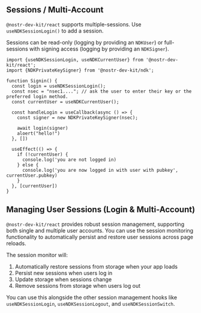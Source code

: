 ## Sessions / Multi-Account

`@nostr-dev-kit/react` supports multiple-sessions. Use `useNDKSessionLogin()` to add a session.

Sessions can be read-only (logging by providing an `NDKUser`) or full-sessions with signing access (logging by providing
an `NDKSigner`).

```tsx
import {useNDKSessionLogin, useNDKCurrentUser} from '@nostr-dev-kit/react';
import {NDKPrivateKeySigner} from '@nostr-dev-kit/ndk';

function Signin() {
  const login = useNDKSessionLogin();
  const nsec = "nsec1...."; // ask the user to enter their key or the preferred login method.
  const currentUser = useNDKCurrentUser();

  const handleLogin = useCallback(async () => {
    const signer = new NDKPrivateKeySigner(nsec);
    
    await login(signer)
    aloert("hello!")
  }, [])

  useEffect(() => {
    if (!currentUser) {
      console.log('you are not logged in)
    } else {
      console.log('you are now logged in with user with pubkey', currentUser.pubkey)
    }
  }, [currentUser])
}
```

## Managing User Sessions (Login & Multi-Account)

`@nostr-dev-kit/react` provides robust session management, supporting both single and multiple user accounts. You can
use the session monitoring functionality to automatically persist and restore user sessions across page reloads.

The session monitor will:

1. Automatically restore sessions from storage when your app loads
2. Persist new sessions when users log in
3. Update storage when sessions change
4. Remove sessions from storage when users log out

You can use this alongside the other session management hooks like `useNDKSessionLogin`, `useNDKSessionLogout`, and
`useNDKSessionSwitch`.